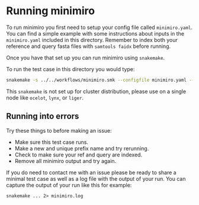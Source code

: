 # Running minimiro
To run minimiro you first need to setup your config file called `minimiro.yaml`. 
You can find a simple example with some instructions about inputs in the `minimiro.yaml` 
included in this directory. Remember to index both your reference and query fasta files with `samtools faidx` before running.

Once you have that set up you can run minimiro using `snakemake`. 

To run the test case in this directory you would type:
```bash
snakemake -s ../../workflows/minimiro.smk --configfile minimiro.yaml --cores 60 
```
This `snakemake` is not set up for cluster distribution, please use on a single node like `ocelot`, `lynx`, or `liger`.

## Running into errors

Try these things to before making an issue: 

  - Make sure this test case runs.
  - Make a new and unique prefix name and try rerunning.
  - Check to make sure your ref and query are indexed.
  - Remove all minimiro output and try again.

If you do need to contact me with an issue please be ready to share a minimal
test case as well as a log file with the output of your run. 
You can capture the output of your run like this for example:
```
snakemake ... 2> minimiro.log
```


